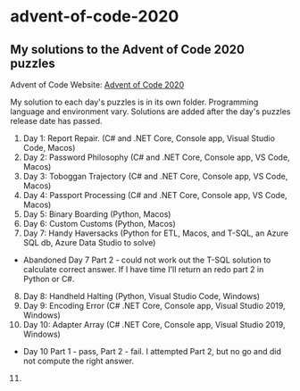 # advent-of-code-2020

## My solutions to the Advent of Code 2020 puzzles

Advent of Code Website:  [Advent of Code 2020](https://adventofcode.com)

My solution to each day's puzzles is in its own folder.  Programming language and environment vary.  Solutions are added after the day's puzzles release date has passed.

1. Day 1:  Report Repair. (C# and .NET Core, Console app, Visual Studio Code, Macos)
2. Day 2:  Password Philosophy (C# and .NET Core, Console app, VS Code, Macos)
3. Day 3:  Toboggan Trajectory (C# and .NET Core, Console app, VS Code, Macos)
4. Day 4:  Passport Processing (C# and .NET Core, Console app, VS Code, Macos)
5. Day 5:  Binary Boarding (Python, Macos)
6. Day 6:  Custom Customs (Python, Macos)
7. Day 7:  Handy Haversacks (Python for ETL, Macos, and T-SQL, an Azure SQL db, Azure Data Studio to solve)
* Abandoned Day 7 Part 2 - could not work out the T-SQL solution to calculate correct answer.  If I have time I'll return an redo part 2 in Python or C#.
8. Day 8:  Handheld Halting (Python, Visual Studio Code, Windows)
9. Day 9:  Encoding Error (C# .NET Core, Console app, Visual Studio 2019, Windows)
10. Day 10: Adapter Array (C# .NET Core, Console app, Visual Studio 2019, Windows)

* Day 10 Part 1 - pass, Part 2 - fail. I attempted Part 2, but no go and did not compute the right answer.

11.

